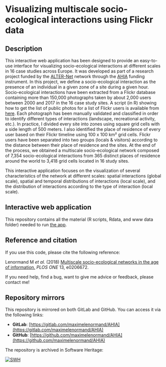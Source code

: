 # Visualizing multiscale socio-ecological interactions using Flickr data

## Description

This interactive web application has been designed to provide an easy-to-use 
interface for visualizing socio-ecological interactions at different scales in 16 
case studies across Europe. It was developed as part of a research project 
funded by the [ALTER-Net](http://www.alter-net.info/) network through the 
[AHIA](http://www.alter-net.info/ahia) funding instrument. In this project, 
we define a socio-ecological interaction as the presence of an individual in a 
given zone of a site during a given hour. Socio-ecological interactions have 
been extracted from a Flickr database containing more than 150,000 photographs 
taken by about 2,000 users between 2000 and 2017 in the 16 case study sites. 
A script (in R) showing how to get the list of public photos for a list of 
Flickr users is available from [here](https://github.com/maximelenormand/Flickr). 
Each photograph has been manually validated and classified in order to 
identify different types of interactions (landscape, recreational activity, etc.). 
In practice, I divided every site into zones using square grid cells with a side 
length of 500 meters. I also identified the place of residence of every user 
based on their Flickr timeline using 100 x 100 km² grid cells. Flickr 
users have been separated into two groups (locals & visitors) according to the 
distance between their place of residence and the sites. At the end of the 
process, we obtained a multiscale socio-ecological network composed of 7,354 
socio-ecological interactions from 365 distinct places of residence around 
the world to 3,418 grid cells located in 16 study sites.

This interactive application focuses on the visualization of several 
characteristics of the network at different scales: spatial interactions 
(global scale), spatial and temporal distributions of interactions 
(local scale), and the distribution of interactions according to the type of 
interaction (local scale).

## Interactive web application

This repository contains all the material (R scripts, Rdata, and www data folder) 
needed to run [the app](https://ahia.sk8.inrae.fr).

## Reference and citation

If you use this code, please cite the following reference:

Lenormand M *et al.* (2018) [Multiscale socio-ecological networks in the age of information.](https://journals.plos.org/plosone/article?id=10.1371/journal.pone.0206672) 
*PLOS ONE* 13, e0206672.

If you need help, find a bug, want to give me advice or feedback, please contact me!

## Repository mirrors

This repository is mirrored on both GitLab and GitHub. You can access it via the following links:

- **GitLab**: [https://gitlab.com/maximelenormand/AHIA](https://gitlab.com/maximelenormand/AHIA)  
- **GitHub**: [https://github.com/maximelenormand/AHIA](https://github.com/maximelenormand/AHIA)  

The repository is archived in Software Heritage:

[![SWH](https://archive.softwareheritage.org/badge/origin/https://github.com/maximelenormand/AHIA/)](https://archive.softwareheritage.org/browse/origin/?origin_url=https://github.com/maximelenormand/AHIA)

